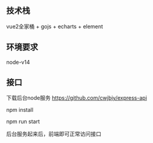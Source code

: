 ## 技术栈

vue2全家桶 + gojs + echarts + element

## 环境要求

node-v14

## 接口

下载后台node服务 https://github.com/cwjbjy/express-api

npm install

npm run start

后台服务起来后，前端即可正常访问接口

